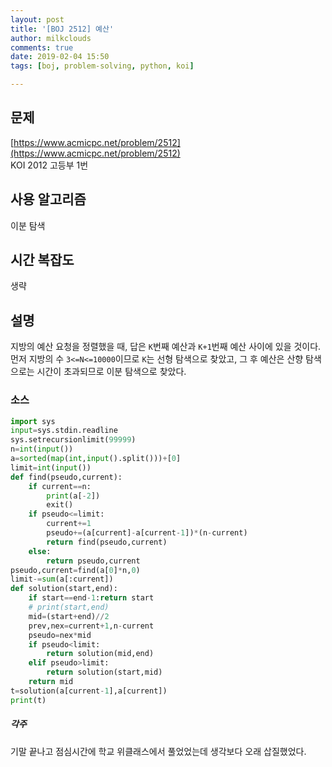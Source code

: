 ```yaml
---
layout: post
title: '[BOJ 2512] 예산'
author: milkclouds
comments: true
date: 2019-02-04 15:50
tags: [boj, problem-solving, python, koi]

---
```


## 문제
[https://www.acmicpc.net/problem/2512](https://www.acmicpc.net/problem/2512)  
KOI 2012 고등부 1번

## 사용 알고리즘  
이분 탐색

## 시간 복잡도  
생략  

## 설명  
지방의 예산 요청을 정렬했을 때, 답은 `K`번째 예산과 `K+1`번째 예산 사이에 있을 것이다.  
먼저 지방의 수 `3<=N<=10000`이므로 `K`는 선형 탐색으로 찾았고, 그 후 예산은 산향 탐색으로는 시간이 초과되므로 이분 탐색으로 찾았다.


### 소스  

```python
import sys
input=sys.stdin.readline
sys.setrecursionlimit(99999)
n=int(input())
a=sorted(map(int,input().split()))+[0]
limit=int(input())
def find(pseudo,current):
    if current==n:
        print(a[-2])
        exit()
    if pseudo<=limit:
        current+=1
        pseudo+=(a[current]-a[current-1])*(n-current)
        return find(pseudo,current)
    else:
        return pseudo,current
pseudo,current=find(a[0]*n,0)
limit-=sum(a[:current])
def solution(start,end):
    if start==end-1:return start
    # print(start,end)
    mid=(start+end)//2
    prev,nex=current+1,n-current
    pseudo=nex*mid
    if pseudo<limit:
        return solution(mid,end)
    elif pseudo>limit:
        return solution(start,mid)
    return mid
t=solution(a[current-1],a[current])
print(t)
```


##### 각주
기말 끝나고 점심시간에 학교 위클래스에서 풀었었는데 생각보다 오래 삽질했었다.